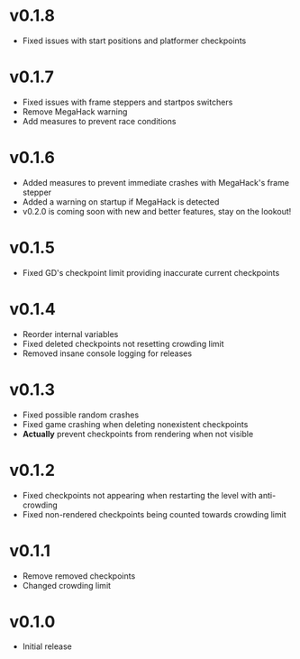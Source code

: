 # v0.1.8
 * Fixed issues with start positions and platformer checkpoints

# v0.1.7
 * Fixed issues with frame steppers and startpos switchers
 * Remove MegaHack warning
 * Add measures to prevent race conditions

# v0.1.6
 * Added measures to prevent immediate crashes with MegaHack's frame stepper
 * Added a warning on startup if MegaHack is detected
 * <cy>v0.2.0</c> is coming soon with new and better features, stay on the lookout!

# v0.1.5
 * Fixed GD's checkpoint limit providing inaccurate current checkpoints

# v0.1.4

 * Reorder internal variables
 * Fixed deleted checkpoints not resetting crowding limit
 * Removed insane console logging for releases

# v0.1.3

 * Fixed possible random crashes
 * Fixed game crashing when deleting nonexistent checkpoints
 * **Actually** prevent checkpoints from rendering when not visible

# v0.1.2

 * Fixed checkpoints not appearing when restarting the level with anti-crowding
 * Fixed non-rendered checkpoints being counted towards crowding limit

# v0.1.1

 * Remove removed checkpoints
 * Changed crowding limit

# v0.1.0

 * Initial release